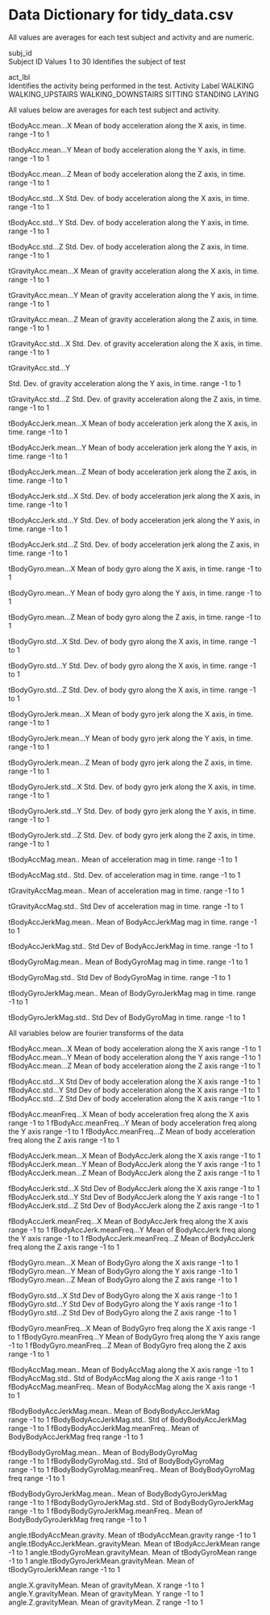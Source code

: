 Data Dictionary for tidy_data.csv
========================================================
All values are averages for each test subject and activity and are numeric.

subj_id   
    Subject ID
    Values 1 to 30  Identifies the subject of test
  
act_lbl   
    Identifies the activity being performed in the test.
    Activity Label
    WALKING
    WALKING_UPSTAIRS
    WALKING_DOWNSTAIRS
    SITTING
    STANDING
    LAYING

All values below are averages for each test subject and activity.
    
tBodyAcc.mean...X
    Mean of body acceleration along the X axis, in time.
    range -1 to 1
    
tBodyAcc.mean...Y
     Mean of body acceleration along the Y axis, in time.
     range -1 to 1
     
tBodyAcc.mean...Z
    Mean of body acceleration along the Z axis, in time.
    range -1 to 1
    
tBodyAcc.std...X
    Std. Dev. of body acceleration along the X axis, in time.
    range -1 to 1
    
tBodyAcc.std...Y
    Std. Dev. of body acceleration along the Y axis, in time.
    range -1 to 1
    
tBodyAcc.std...Z
    Std. Dev. of body acceleration along the Z axis, in time.
    range -1 to 1
    
tGravityAcc.mean...X
    Mean of gravity acceleration along the X axis, in time.
    range -1 to 1
    
tGravityAcc.mean...Y
    Mean of gravity acceleration along the Y axis, in time.
    range -1 to 1
    
tGravityAcc.mean...Z
    Mean of gravity acceleration along the Z axis, in time.
    range -1 to 1
    
tGravityAcc.std...X
    Std. Dev. of gravity acceleration along the X axis, in time.
    range -1 to 1
    
tGravityAcc.std...Y
   
   Std. Dev. of gravity acceleration along the Y axis, in time.
    range -1 to 1
    
tGravityAcc.std...Z
    Std. Dev. of gravity acceleration along the Z axis, in time.
    range -1 to 1
    

tBodyAccJerk.mean...X
    Mean of body acceleration jerk along the X axis, in time.
    range -1 to 1
    
tBodyAccJerk.mean...Y
    Mean of body acceleration jerk along the Y axis, in time.
    range -1 to 1
    
tBodyAccJerk.mean...Z
    Mean of body acceleration jerk along the Z axis, in time.
    range -1 to 1
    
tBodyAccJerk.std...X
    Std. Dev. of body acceleration jerk along the X axis, in time.
    range -1 to 1
    
tBodyAccJerk.std...Y
    Std. Dev. of body acceleration jerk along the Y axis, in time.
    range -1 to 1
    
tBodyAccJerk.std...Z
    Std. Dev. of body acceleration jerk along the Z axis, in time.
    range -1 to 1
    

tBodyGyro.mean...X
    Mean of body gyro along the X axis, in time.
    range -1 to 1
    
tBodyGyro.mean...Y
    Mean of body gyro along the Y axis, in time.
    range -1 to 1
    
tBodyGyro.mean...Z
    Mean of body gyro along the Z axis, in time.
    range -1 to 1
    
tBodyGyro.std...X
    Std. Dev. of body gyro along the X axis, in time.
    range -1 to 1
    
tBodyGyro.std...Y
    Std. Dev. of body gyro along the X axis, in time.
    range -1 to 1
    
tBodyGyro.std...Z
    Std. Dev. of body gyro along the X axis, in time.
    range -1 to 1
    

tBodyGyroJerk.mean...X
    Mean of body gyro jerk along the X axis, in time.
    range -1 to 1
    
tBodyGyroJerk.mean...Y
    Mean of body gyro jerk along the Y axis, in time.
    range -1 to 1
    
tBodyGyroJerk.mean...Z
    Mean of body gyro jerk along the Z axis, in time.
    range -1 to 1
    
tBodyGyroJerk.std...X
    Std. Dev. of body gyro jerk along the X axis, in time.
    range -1 to 1
    
tBodyGyroJerk.std...Y
    Std. Dev. of body gyro jerk along the Y axis, in time.
    range -1 to 1
    
tBodyGyroJerk.std...Z
    Std. Dev. of body gyro jerk along the Z axis, in time.
    range -1 to 1
    

tBodyAccMag.mean..
    Mean of acceleration mag in time.
    range -1 to 1
    
tBodyAccMag.std..
    Std. Dev. of acceleration mag in time.
    range -1 to 1

tGravityAccMag.mean..
    Mean of acceleration mag in time.
    range -1 to 1
    
tGravityAccMag.std..
    Std Dev of acceleration mag in time.
    range -1 to 1
    

tBodyAccJerkMag.mean..
    Mean of BodyAccJerkMag mag in time.
    range -1 to 1
    
tBodyAccJerkMag.std..
    Std Dev of BodyAccJerkMag in time.
    range -1 to 1
    

tBodyGyroMag.mean..
    Mean of BodyGyroMag mag in time.
    range -1 to 1
    
tBodyGyroMag.std..
    Std Dev of BodyGyroMag in time.
    range -1 to 1

tBodyGyroJerkMag.mean..
    Mean of BodyGyroJerkMag mag in time.
    range -1 to 1
    
tBodyGyroJerkMag.std..
    Std Dev of BodyGyroMag in time.
    range -1 to 1
    
All variables below are fourier transforms of the data

fBodyAcc.mean...X
    Mean of body acceleration along the X axis
    range -1 to 1
fBodyAcc.mean...Y
    Mean of body acceleration along the Y axis
    range -1 to 1
fBodyAcc.mean...Z
    Mean of body acceleration along the Z axis
    range -1 to 1

fBodyAcc.std...X
    Std Dev of body acceleration along the X axis
    range -1 to 1
fBodyAcc.std...Y
    Std Dev of body acceleration along the X axis
    range -1 to 1
fBodyAcc.std...Z
    Std Dev of body acceleration along the X axis
    range -1 to 1

fBodyAcc.meanFreq...X
    Mean of body acceleration freq along the X axis
    range -1 to 1
fBodyAcc.meanFreq...Y
    Mean of body acceleration freq along the Y axis
    range -1 to 1
fBodyAcc.meanFreq...Z
    Mean of body acceleration freq along the Z axis
    range -1 to 1

fBodyAccJerk.mean...X
    Mean of BodyAccJerk along the X axis
    range -1 to 1
fBodyAccJerk.mean...Y
    Mean of BodyAccJerk along the Y axis
    range -1 to 1
fBodyAccJerk.mean...Z
    Mean of BodyAccJerk along the Z axis
    range -1 to 1
    
fBodyAccJerk.std...X
    Std Dev of BodyAccJerk along the X axis
    range -1 to 1
fBodyAccJerk.std...Y
    Std Dev of BodyAccJerk along the Y axis
    range -1 to 1
fBodyAccJerk.std...Z
    Std Dev of BodyAccJerk along the Z axis
    range -1 to 1

fBodyAccJerk.meanFreq...X
    Mean of BodyAccJerk freq along the X axis
    range -1 to 1
fBodyAccJerk.meanFreq...Y
    Mean of BodyAccJerk freq along the Y axis
    range -1 to 1
fBodyAccJerk.meanFreq...Z
    Mean of BodyAccJerk freq along the Z axis
    range -1 to 1

fBodyGyro.mean...X
    Mean of BodyGyro along the X axis
    range -1 to 1
fBodyGyro.mean...Y
    Mean of BodyGyro along the Y axis
    range -1 to 1
fBodyGyro.mean...Z
    Mean of BodyGyro along the Z axis
    range -1 to 1

fBodyGyro.std...X
    Std Dev of BodyGyro along the X axis
    range -1 to 1
fBodyGyro.std...Y
    Std Dev of BodyGyro along the Y axis
    range -1 to 1
fBodyGyro.std...Z
    Std Dev of BodyGyro along the Z axis
    range -1 to 1

fBodyGyro.meanFreq...X
    Mean of BodyGyro freq along the X axis
    range -1 to 1
fBodyGyro.meanFreq...Y
    Mean of BodyGyro freq along the Y axis
    range -1 to 1
fBodyGyro.meanFreq...Z
    Mean of BodyGyro freq along the Z axis
    range -1 to 1

fBodyAccMag.mean..
    Mean of BodyAccMag  along the X axis
    range -1 to 1
fBodyAccMag.std..
    Std of BodyAccMag  along the X axis
    range -1 to 1
fBodyAccMag.meanFreq..
    Mean of BodyAccMag  along the X axis
    range -1 to 1

fBodyBodyAccJerkMag.mean..
    Mean of BodyBodyAccJerkMag  
    range -1 to 1
fBodyBodyAccJerkMag.std..
    Std of BodyBodyAccJerkMag  
    range -1 to 1
fBodyBodyAccJerkMag.meanFreq..
    Mean of BodyBodyAccJerkMag  freq
    range -1 to 1

fBodyBodyGyroMag.mean..
    Mean of BodyBodyGyroMag  
    range -1 to 1
fBodyBodyGyroMag.std..
    Std of BodyBodyGyroMag  
    range -1 to 1 
fBodyBodyGyroMag.meanFreq..
    Mean of BodyBodyGyroMag  freq
    range -1 to 1



fBodyBodyGyroJerkMag.mean..
    Mean of BodyBodyGyroJerkMag  
    range -1 to 1
fBodyBodyGyroJerkMag.std..
    Std of BodyBodyGyroJerkMag  
    range -1 to 1 
fBodyBodyGyroJerkMag.meanFreq..
    Mean of BodyBodyGyroJerkMag  freq
    range -1 to 1

angle.tBodyAccMean.gravity.
    Mean of tBodyAccMean.gravity 
    range -1 to 1
angle.tBodyAccJerkMean..gravityMean.
    Mean of tBodyAccJerkMean 
    range -1 to 1
angle.tBodyGyroMean.gravityMean.
    Mean of tBodyGyroMean
    range -1 to 1
angle.tBodyGyroJerkMean.gravityMean.
    Mean of tBodyGyroJerkMean
    range -1 to 1

angle.X.gravityMean.
    Mean of gravityMean.  X
    range -1 to 1
angle.Y.gravityMean.
    Mean of gravityMean. Y
    range -1 to 1
angle.Z.gravityMean.
    Mean of gravityMean. Z
    range -1 to 1

